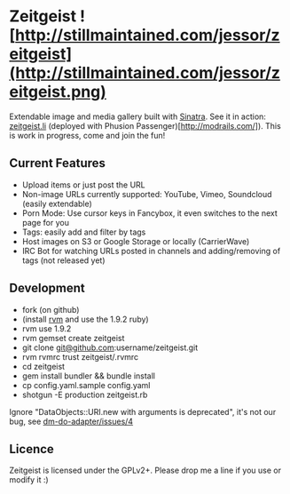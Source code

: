 Zeitgeist ![http://stillmaintained.com/jessor/zeitgeist](http://stillmaintained.com/jessor/zeitgeist.png)
=========

Extendable image and media gallery built with [Sinatra](http://www.sinatrarb.com).
See it in action: [zeitgeist.li](http://zeitgeist.li) (deployed with Phusion Passenger)[http://modrails.com/]).
This is work in progress, come and join the fun!


Current Features
----------------

* Upload items or just post the URL
* Non-image URLs currently supported: YouTube, Vimeo, Soundcloud (easily extendable)
* Porn Mode: Use cursor keys in Fancybox, it even switches to the next page for you
* Tags: easily add and filter by tags
* Host images on S3 or Google Storage or locally (CarrierWave)
* IRC Bot for watching URLs posted in channels and adding/removing of tags (not released yet)


Development
-----------

* fork (on github)
* (install [rvm](http://rvm.beginrescueend.com/) and use the 1.9.2 ruby)
* rvm use 1.9.2
* rvm gemset create zeitgeist
* git clone git@github.com:username/zeitgeist.git
* rvm rvmrc trust zeitgeist/.rvmrc
* cd zeitgeist
* gem install bundler && bundle install
* cp config.yaml.sample config.yaml
* shotgun -E production zeitgeist.rb

Ignore "DataObjects::URI.new with arguments is deprecated", it's not our bug, see [dm-do-adapter/issues/4](https://github.com/datamapper/dm-do-adapter/issues/4)


Licence
-------

Zeitgeist is licensed under the GPLv2+. Please drop me a line if you use or modify it :)
